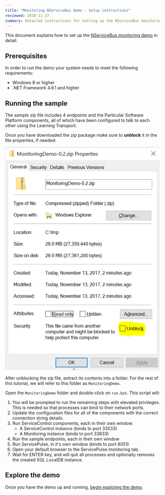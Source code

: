 ```yaml
---
title: "Monitoring NServiceBus Demo - Setup instructions"
reviewed: 2018-11-27
summary: Detailed instructions for setting up the NServiceBus monitoring demo
---
```


This document explains how to set up the [NServiceBus monitoring demo](/tutorials/monitoring-demo/) in detail.

## Prerequisites

In order to run the demo your system needs to meet the following requirements:

- Windows 8 or higher
- .NET Framework 4.6.1 and higher

## Running the sample

The sample zip file includes 4 endpoints and the Particular Software Platform components, all of which have been configured to talk to each other using the Learning Transport.

Once you have downloaded the zip package make sure to **unblock** it in the file properties, if needed:

![Unblock the package](unblock-demo-package.png "width=401")

After unblocking the zip file, extract its contents into a folder. For the rest of this tutorial, we will refer to this folder as `MonitoringDemo`.

Open the `MonitoringDemo` folder and double-click on `run.bat`. This script will:

1. You will be prompted to run the remaining steps with elevated privileges. This is needed so that processes can bind to their network ports.
2. Update the configuration files for all of the components with the correct connection string details.
3. Run ServiceControl components, each in their own window.
    - A ServiceControl instance (binds to port 33533)
    - A Monitoring instance (binds to port 33833)
4. Run the sample endpoints, each in their own window
5. Run ServicePulse, in it's own window (binds to port 8051)
6. Open your default browser to the ServicePulse monitoring tab.
7. Wait for ENTER key, and will quit all processes and optionally removes the created SQL LocalDB instance.

## Explore the demo

Once you have the demo up and running, [begin exploring the demo](/tutorials/monitoring-demo/#demo-walk-through).
